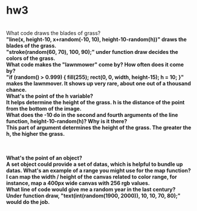 # hw3
<br>
What code draws the blades of grass?<b/>
<br>
"line(x, height-10, x+random(-10, 10), height-10-random(h))" draws the blades of the grass.<br>
"stroke(random(60, 70), 100, 90);" under function draw decides the colors of the grass.<br>
What code makes the "lawnmower" come by? How often does it come by?<br><b/>
"if (random() > 0.999) {
    fill(255);
    rect(0, 0, width, height-15);
    h = 10;
  }" makes the lawnmover. It shows up very rare, about one out of a thousand chance.<br>
What's the point of the h variable?<br><b/>
It helps determine the height of the grass. h is the distance of the point from the bottom of the image.<br>
What does the -10 do in the second and fourth arguments of the line function, height-10-random(h)? Why is it there?<br><b/>
This part of argument determines the height of the grass. The greater the h, the higher the grass.
<br>
<br>
<br>


What's the point of an object?<br>
A set object could provide a set of datas, which is helpful to bundle up datas. 
What's an example of a range you might use for the map function?<br>
I can map the width / height of the canvas related to color range, for instance, map a 400px wide canvas with 256 rgb values.<br>
What line of code would give me a random year in the last century?<br>
Under function draw, "text(int(random(1900, 2000)), 10, 10, 70, 80);" would do the job.
